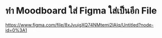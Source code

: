 # ทำ Moodboard ใส่ Figma ใส่เป็นอีก File

https://www.figma.com/file/8xJvujgXQ74NMtemi2lAIq/Untitled?node-id=0%3A1